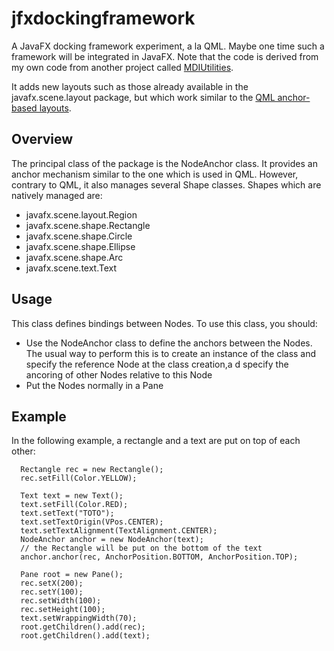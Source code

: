 # jfxdockingframework
A JavaFX docking framework experiment, a la QML. Maybe one time such a framework will be integrated in JavaFX. Note that the code is
derived from my own code from another project called [MDIUtilities](https://sourceforge.net/projects/mdiutilities/).

It adds new layouts such as those already available in the javafx.scene.layout package, but which work similar to 
the [QML anchor-based layouts](http://doc.qt.io/archives/qt-4.8/qml-anchor-layout.html).

## Overview
The principal class of the package is the NodeAnchor class. It provides an anchor mechanism similar to the one which is used in QML. 
However, contrary to QML, it also manages several Shape classes. Shapes which are natively managed are:

+ javafx.scene.layout.Region
+ javafx.scene.shape.Rectangle
+ javafx.scene.shape.Circle
+  javafx.scene.shape.Ellipse
+ javafx.scene.shape.Arc
+ javafx.scene.text.Text

## Usage
This class defines bindings between Nodes. To use this class, you should:

+ Use the NodeAnchor class to define the anchors between the Nodes. The usual way to perform this is to create an instance of the class and specify the reference Node at the class creation,a d specify the ancoring of other Nodes relative to this Node
+ Put the Nodes normally in a Pane

## Example
In the following example, a rectangle and a text are put on top of each other:

      Rectangle rec = new Rectangle();  
      rec.setFill(Color.YELLOW);  
  
      Text text = new Text();  
      text.setFill(Color.RED);  
      text.setText("TOTO");  
      text.setTextOrigin(VPos.CENTER);  
      text.setTextAlignment(TextAlignment.CENTER);    
      NodeAnchor anchor = new NodeAnchor(text);  
      // the Rectangle will be put on the bottom of the text  
      anchor.anchor(rec, AnchorPosition.BOTTOM, AnchorPosition.TOP);  
  
      Pane root = new Pane();  
      rec.setX(200);  
      rec.setY(100);  
      rec.setWidth(100);  
      rec.setHeight(100);  
      text.setWrappingWidth(70);  
      root.getChildren().add(rec);  
      root.getChildren().add(text);  
